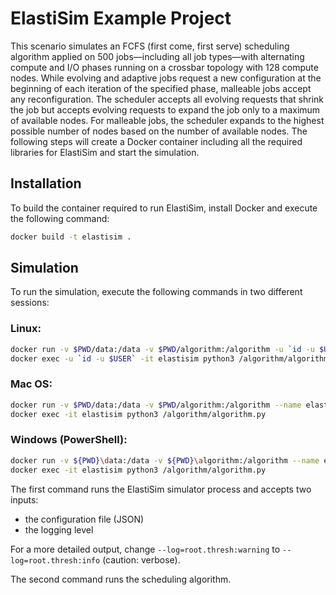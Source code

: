 # ElastiSim Example Project

This scenario simulates an FCFS (first come, first serve) scheduling algorithm applied on 500 jobs—including all job types—with alternating compute and I/O phases running on a crossbar topology with 128 compute nodes. While evolving and adaptive jobs request a new configuration at the beginning of each iteration of the specified phase, malleable jobs accept any reconfiguration. The scheduler accepts all evolving requests that shrink the job but accepts evolving requests to expand the job only to a maximum of available nodes. For malleable jobs, the scheduler expands to the highest possible number of nodes based on the number of available nodes. The following steps will create a Docker container including all the required libraries for ElastiSim and start the simulation.

## Installation

To build the container required to run ElastiSim, install Docker and execute the following command:
```sh
docker build -t elastisim .
```

## Simulation

To run the simulation, execute the following commands in two different sessions:

### Linux:
```sh
docker run -v $PWD/data:/data -v $PWD/algorithm:/algorithm -u `id -u $USER` --name elastisim -it --rm elastisim /data/input/configuration.json --log=root.thresh:warning
docker exec -u `id -u $USER` -it elastisim python3 /algorithm/algorithm.py
```

### Mac OS:
```sh
docker run -v $PWD/data:/data -v $PWD/algorithm:/algorithm --name elastisim -it --rm elastisim /data/input/configuration.json --log=root.thresh:warning
docker exec -it elastisim python3 /algorithm/algorithm.py
```

### Windows (PowerShell):
```sh
docker run -v ${PWD}\data:/data -v ${PWD}\algorithm:/algorithm --name elastisim -it --rm elastisim /data/input/configuration.json --log=root.thresh:warning
docker exec -it elastisim python3 /algorithm/algorithm.py
```

The first command runs the ElastiSim simulator process and accepts two inputs:
- the configuration file (JSON)
- the logging level

For a more detailed output, change `--log=root.thresh:warning` to `--log=root.thresh:info` (caution: verbose).

The second command runs the scheduling algorithm.
